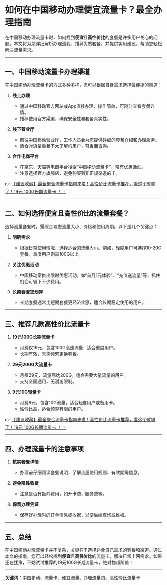 # 如何在中国移动办理便宜流量卡？最全办理指南

在中国移动办理流量卡时，如何找到**便宜**且**高性价比**的套餐是许多用户关心的问题。本文将为您详细解析办理流程、推荐优质套餐，并提供实用建议，帮助您轻松解决流量需求。

---

## 一、中国移动流量卡办理渠道

在中国移动办理流量卡的方式多种多样，您可以根据自身需求选择最便捷的渠道：

1. **线上办理**  
   - 通过中国移动官方网站或App直接办理，操作简单，可随时查看套餐详情。  
   - 推荐使用官方渠道，确保安全性和套餐真实性。

2. **线下营业厅**  
   - 前往中国移动营业厅，工作人员会为您提供详细的套餐介绍和办理服务。  
   - 适合对流量套餐不太了解的用户，可当面咨询。

3. **合作电商平台**  
   - 在京东、天猫等电商平台搜索“中国移动流量卡”，常有优惠活动。  
   - 注意选择官方旗舰店，避免购买到非正规渠道的卡。

👉 [【建议收藏】最全聚合流量卡指南来啦！高性价比流量卡推荐，看这个就够了！19元 100G长期流量卡 ！！](https://bit.ly/Liuliangka)

---

## 二、如何选择便宜且高性价比的流量套餐？

选择流量套餐时，需综合考虑流量大小、价格和使用周期。以下是几个关键点：

1. **明确需求**  
   - 根据日常使用情况，选择适合的流量大小。例如，轻度用户可选择10-20G套餐，重度用户则需100G以上。

2. **关注优惠活动**  
   - 中国移动常推出限时优惠活动，如“首月1元体验”、“充值送流量”等，抓住机会可省下不少费用。

3. **长期套餐更划算**  
   - 长期套餐通常比短期套餐更经济实惠，适合长期稳定使用的用户。

---

## 三、推荐几款高性价比流量卡

1. **19元100G长期流量卡**  
   - 月费仅19元，包含100G高速流量，适合重度用户。  
   - 长期有效，无需频繁更换套餐。

2. **29元200G大流量卡**  
   - 月费29元，流量高达200G，适合需要大量流量的用户。  
   - 支持全国通用，无漫游限制。

3. **9元10G轻量卡**  
   - 月费9元，包含10G流量，适合轻度用户或备用卡。  
   - 性价比高，适合预算有限的用户。

👉 [【建议收藏】最全聚合流量卡指南来啦！高性价比流量卡推荐，看这个就够了！19元 100G长期流量卡 ！！](https://bit.ly/Liuliangka)

---

## 四、办理流量卡的注意事项

1. **核实套餐详情**  
   - 办理前仔细阅读套餐说明，了解流量使用规则、有效期等信息。

2. **避免隐性收费**  
   - 注意是否有额外费用，如开卡费、服务费等。

3. **保留办理凭证**  
   - 保存好办理时的订单信息或收据，以便后续查询或维权。

---

## 五、总结

在中国移动办理流量卡并不复杂，关键在于选择适合自己需求的套餐和渠道。通过本文的指南，您可以轻松找到**便宜**且**高性价比**的流量卡，解决日常上网需求。如果还在犹豫，不妨试试推荐的19元100G长期流量卡，绝对物超所值！

---

**关键词**：中国移动、流量卡、便宜流量、办理流量包、高性价比流量卡